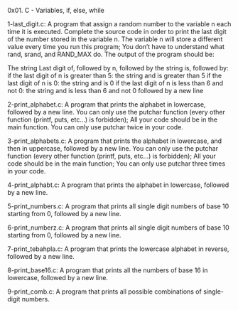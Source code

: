 0x01. C - Variables, if, else, while

1-last_digit.c: A program that  assign a random number to the variable n each time it is executed. Complete the source code in order to print the last digit of the number stored in the variable n. The variable n will store a different value every time you run this program; You don’t have to understand what rand, srand, and RAND_MAX do. The output of the program should be:

The string Last digit of, followed by n, followed by the string is, followed by: if the last digit of n is greater than 5: the string and is greater than 5 if the last digit of n is 0: the string and is 0 if the last digit of n is less than 6 and not 0: the string and is less than 6 and not 0 followed by a new line

2-print_alphabet.c: A program that prints the alphabet in lowercase, followed by a new line. You can only use the putchar function (every other function (printf, puts, etc…) is forbidden); All your code should be in the main function. You can only use putchar twice in your code.

3-print_alphabets.c: A program that prints the alphabet in lowercase, and then in uppercase, followed by a new line. You can only use the putchar function (every other function (printf, puts, etc…) is forbidden); All your code should be in the main function; You can only use putchar three times in your code.

4-print_alphabt.c: A program that prints the alphabet in lowercase, followed by a new line.

5-print_numbers.c: A program that prints all single digit numbers of base 10 starting from 0, followed by a new line.

6-print_numberz.c: A program that prints all single digit numbers of base 10 starting from 0, followed by a new line.

7-print_tebahpla.c: A program that prints the lowercase alphabet in reverse, followed by a new line.

8-print_base16.c: A program that prints all the numbers of base 16 in lowercase, followed by a new line.

9-print_comb.c: A program that prints all possible combinations of single-digit numbers.
